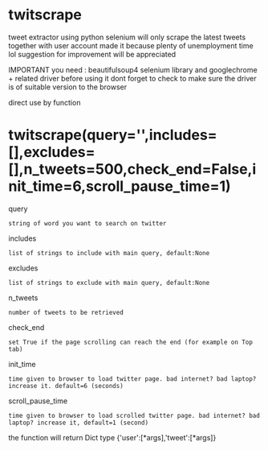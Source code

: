 # twitscrape
tweet extractor using python selenium
will only scrape the latest tweets together with user account
made it because plenty of unemployment time lol
suggestion for improvement will be appreciated

IMPORTANT
you need :
beautifulsoup4
selenium library and googlechrome + related driver before using it
dont forget to check to make sure the driver is of suitable version to the browser

direct use by function 
# twitscrape(query='',includes=[],excludes=[],n_tweets=500,check_end=False,init_time=6,scroll_pause_time=1)

  query
  
    string of word you want to search on twitter

  includes
  
    list of strings to include with main query, default:None

  excludes
  
    list of strings to exclude with main query, default:None

  n_tweets
  
    number of tweets to be retrieved 

  check_end
  
    set True if the page scrolling can reach the end (for example on Top tab)

  init_time
  
    time given to browser to load twitter page. bad internet? bad laptop? increase it. default=6 (seconds)

  scroll_pause_time
  
    time given to browser to load scrolled twitter page. bad internet? bad laptop? increase it, default=1 (second)

the function will return Dict type {'user':[*args],'tweet':[*args]}
